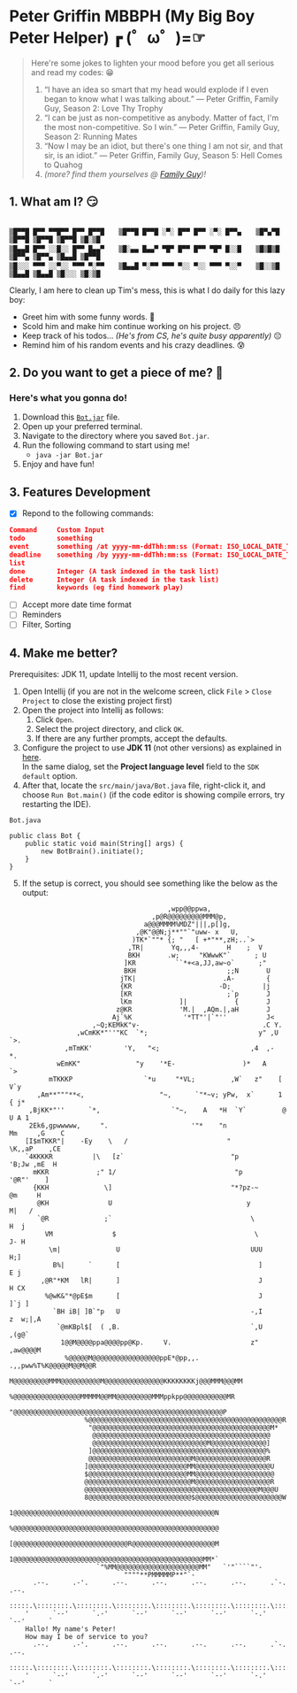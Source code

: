 # Peter Griffin MBBPH (My Big Boy Peter Helper) ┏ (゜ω゜)=☞

> Here're some jokes to lighten your mood before you get all serious and read my codes: 😁
> 1. “I have an idea so smart that my head would explode if I even began to know what I was talking about.” — Peter Griffin, Family Guy, Season 2: Love Thy Trophy
> 2. “I can be just as non-competitive as anybody. Matter of fact, I'm the most non-competitive. So I win.” — Peter Griffin, Family Guy, Season 2: Running Mates
> 3. “Now I may be an idiot, but there's one thing I am not sir, and that sir, is an idiot.” — Peter Griffin, Family Guy, Season 5: Hell Comes to Quahog
> 4. *(more? find them yourselves @ [Family Guy](https://youtu.be/ShBlLLsGcXs))!*

## 1. What am I? 😏

```

▒█▀▀█ █▀▀ ▀▀█▀▀ █▀▀ █▀▀█ 　 ▒█▀▀█ █▀▀█ ░▀░ █▀▀ █▀▀ ░▀░ █▀▀▄ 　 ▒█▀▄▀█ ▒█▀▀█ ▒█▀▀█ ▒█▀▀█ ▒█░▒█ 
▒█▄▄█ █▀▀ ░░█░░ █▀▀ █▄▄▀ 　 ▒█░▄▄ █▄▄▀ ▀█▀ █▀▀ █▀▀ ▀█▀ █░░█ 　 ▒█▒█▒█ ▒█▀▀▄ ▒█▀▀▄ ▒█▄▄█ ▒█▀▀█ 
▒█░░░ ▀▀▀ ░░▀░░ ▀▀▀ ▀░▀▀ 　 ▒█▄▄█ ▀░▀▀ ▀▀▀ ▀░░ ▀░░ ▀▀▀ ▀░░▀ 　 ▒█░░▒█ ▒█▄▄█ ▒█▄▄█ ▒█░░░ ▒█░▒█
```

Clearly, I am here to clean up Tim's mess, this is what I do daily for this lazy boy:
- Greet him with some funny words. 👋
- Scold him and make him continue working on his project. 😠
- Keep track of his todos... *(He's from CS, he's quite busy apparently)* 😔
- Remind him of his random events and his crazy deadlines. 😰

## 2. Do you want to get a piece of me? 🎃

### **Here's what you gonna do!**

1. Download this [`Bot.jar`](https://github.com/Timothyoung97/ip/releases/download/A-Jar/Bot.jar) file.
2. Open up your preferred terminal.
3. Navigate to the directory where you saved `Bot.jar`.
4. Run the following command to start using me!
   - `java -jar Bot.jar`
5. Enjoy and have fun!

## 3. Features Development

- [X] Repond to the following commands:
```json
Command     Custom Input                                                         Purpose
todo        something                                                            -> Add a todo type task into the task list
event       something /at yyyy-mm-ddThh:mm:ss (Format: ISO_LOCAL_DATE_TIME)      -> Add an event type task into the task list
deadline    something /by yyyy-mm-ddThh:mm:ss (Format: ISO_LOCAL_DATE_TIME)      -> Add an deadline type task into the task list
list                                                                             -> Display all tasks with their status
done        Integer (A task indexed in the task list)                            -> Mark a task as completed
delete      Integer (A task indexed in the task list)                            -> Delete a task from the task list
find        keywords (eg find homework play)                                     -> Find tasks that contain the respective keywords
```
- [ ] Accept more date time format
- [ ] Reminders
- [ ] Filter, Sorting

## 4. Make me better?

Prerequisites: JDK 11, update Intellij to the most recent version.

1. Open Intellij (if you are not in the welcome screen, click `File` > `Close Project` to close the existing project first)
2. Open the project into Intellij as follows:
   1. Click `Open`.
   1. Select the project directory, and click `OK`.
   1. If there are any further prompts, accept the defaults.
3. Configure the project to use **JDK 11** (not other versions) as explained in [here](https://www.jetbrains.com/help/idea/sdk.html#set-up-jdk).<br>
   In the same dialog, set the **Project language level** field to the `SDK default` option.
4. After that, locate the `src/main/java/Bot.java` file, right-click it, and choose `Run Bot.main()` (if the code editor is showing compile errors, try restarting the IDE). 
```
Bot.java

public class Bot {
    public static void main(String[] args) {
        new BotBrain().initiate();
    }
}
```
5. If the setup is correct, you should see something like the below as the output:
```
	                                    ,wpp@@ppwa,
	                                ,p@R@@@@@@@@@MMM@p,
	                              a@@@MMMM%MDZ"|||,p[]g,
	                            ,@K"@@N;j**""`"uww- x   U,
	                           )TK*`""* {; "   [ +*"**,zH;..`>
	                          ,TR|       Yq,,,4-       H    ;  V
	                          BKH       .w;     "KWwwK"`      ; U
	                         ]KR          ``*+<a,JJ,aw~o`      ;"
	                         BKH                       ;;N       U
	                        jTK|                      .A-        {
	                        {KR                      -D;        |j
	                        [KR                        ;`p       J
	                        lKm            ]|            {       J
	                       z@KR            'M.|  ,AQm.|,aH       J
	                      Aj`%K             '*TT"'|`"''          J<
	                 ,~Q;KEMkK"v-                               .C Y.
	             ,wCmKK*"''"KC  `*;                            y" ,U  `>.
	          ,mTmKK'        'Y,   "<;                       ,4  ,-       *.
	        wEmKK"              "y    '*E-                 )*   A           `>
	      mTKKKP                  `*u     "*VL;         ,W`   z"    [          V`y
	   ,Am**"""**<,                   "~,      `"*~v; yPw,  x`      1          { j*
	 ,BjKK*"''      `*,                  `"~,    A   *H  `Y`         @         U A 1
	 2Ek6,gpwwwww,     ".                     '"*    "n               Mm     ,G    C
	[I$mTKKR"|    -Ey    \   /                         "               \K,,aP    ,CE
	`4KKKKR          |\   [z`                           "p              'B;Jw ,mE  H
	  mKKR            ;" 1/                              "p              '@R"'    ]
	  {KKH              \]                              "*?pz-~            @m     H
	   @KH               U                                  y               M|   /
	   `@R              ;`                                   \               H  j
	     VM               $                                   \              J- H
	      \m|              U                                 UUU              H;]
	       B%|      `      [                                   ]              E j
	    ,@R"*KM   lR|      ]                                   J              H CX
	     %@wK&"*@pE$m      [                                   J             ]`j ]
	       `BH iB| ]B`"p   U                                 -,I         z  w;|,A
	        `@mKBpl$[  ( ,B.                                 `,U       ,(g@`
	         1@@M@@@@ppa@@@@pp@Kp.     V.                    z"    ,aw@@@@M
	          %@@@@@M@@@@@@@@@@@@@@@@@ppE*@pp,,.     .,,pww%T%K@@@@@M@@M@@R
	           M@@@@@@@@@MMM@@@@@@@@@@M@@@@@@@@@@@@@@@KKKKKKKKj@@@MMM@@@MM
	            %@@@@@@@@@@@@@@@@@MMMMM@@MM@@@@@@@@@MMMppkpp@@@@@@@@@@@MR
	             "@@@@@@@@@@@@@@@@@@@@@@@@@@@@@@@@@@@@@@@@@@@@@@@@@@@@@P
	               %@@@@@@@@@@@@@@@@@@@@@@@@@@@@@@@@@@@@@@@@@@@@@@@@@R
	                "@@@@@@@@@@@@@@@@@@@@@@@@@@@@@@@@@@@@@@@@@@@@@M*
	                 @@@@@@@@@@@@@@@@@@@@@@@@@@@@@@@@@@@@@@@@@@@@@
	                 @@@@@@@@@@@@@@@@@@@@@@@@@@@@@M@@@@@@@@@@@@@@]
	                ]@@@@@@@@@@@@@@@@@@@@@@@@@@@@@@@@@@@@@@@@@@@@%
	                @@@@@@@@@@@@@@@@@@@@@@@@@@M@@@@@@@@@@@@@@@@@@R
	               ]@@@@@@@@@@@@@@@@@@@@@@@@@MM@@@@@@@@@@@@@@@@@@@U
	               $@@@@@@@@@@@@@@@@@@@@@@@@@MM@@@@@@@@@@@@@@@@@@@@
	               @@@@@@@@@@@@@@@@@@@@@@@@@@@M@@@@@@@@@@@@@@@@@@@R
	               @@@@@@@@@@@@@@@@@@@@@@@@@@@@@@@@@@@@@@@@@@@@M@@@U
	               8@@@@@@@@@@@@@@@@@@@@@@@@@@$@@@@@@@@@@@@@@@@@@@@@@W
	               1@@@@@@@@@@@@@@@@@@@@@@@@@@@@@@@@@@@@@@@@@@@@@@@@@@@N
	                %@@@@@@@@@@@@@@@@@@@@@@@@@@@@@@@@@@@@@@@@@@@@@@@@@@@@
	                [@@@@@@@@@@@@@@@@@@@@@@@@@@@@@R@@@@@@@@@@@@@@@@@@@@@M
	                1@@@@@@@@@@@@@@@@@@@@@@@@@@@@@@@@@@@@@@@@@@@@@@@@MM*`
	                  `"%MM@@@@@@@@@@@@@@@@@@@@@MM"   `'"````"'-
	                         """"**PMMMMMP**"`-
	  .--.      .-'.      .--.      .--.      .--.      .--.      .`-.      .--.
	:::::.\::::::::.\::::::::.\::::::::.\::::::::.\::::::::.\::::::::.\::::::::.\
	'      `--'      `.-'      `--'      `--'      `--'      `-.'      `--'      `
	Hallo! My name's Peter!
	How may I be of service to you?
	  .--.      .-'.      .--.      .--.      .--.      .--.      .`-.      .--.
	:::::.\::::::::.\::::::::.\::::::::.\::::::::.\::::::::.\::::::::.\::::::::.\
	'      `--'      `.-'      `--'      `--'      `--'      `-.'      `--'      `
```
